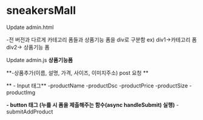 # sneakersMall
Update admin.html

-전 버전과 다르게 카테고리 폼들과 상품기능 폼을 div로 구분함 ex) div1->카테고리 폼 div2-> 상품기능 폼 

Update admin.js
**상품기능폼**

**-상품추가(이름, 설명, 가격, 사이즈, 이미지주소) post 요청 **

** - Input 태그**
   -productName
   -productDsc
   -productPrice
   -productSize
   -productImg

**- button 태그 (누를 시 폼을 제출해주는 함수(async handleSubmit) 실행)**
   -submitAddProduct

